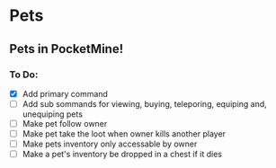 # Pets
## Pets in PocketMine!
### To Do:
- [x] Add primary command
- [ ] Add sub sommands for viewing, buying, teleporing, equiping and, unequiping pets 
- [ ] Make pet follow owner
- [ ] Make pet take the loot when owner kills another player
- [ ] Make pets inventory only accessable by owner
- [ ] Make a pet's inventory be dropped in a chest if it dies

